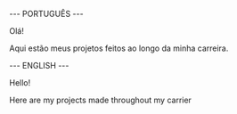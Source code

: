 --- PORTUGUÊS ---

Olá!

Aqui estão meus projetos feitos ao longo da minha carreira.

--- ENGLISH ---

Hello!

Here are my projects made throughout my carrier
